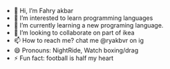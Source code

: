 - 👋 Hi, I’m Fahry akbar
- 👀 I’m interested to learn programming languages
- 🌱 I’m currently learning a new programing language.
- 💞️ I’m looking to collaborate on part of ikea
- 📫 How to reach me? chat me @ryakbvr on ig
- 😄 Pronouns: NightRide, Watch boxing/drag
- ⚡ Fun fact: football is half my heart

<!---
Fahryakbar/Fahryakbar is a ✨ special ✨ repository because its `README.md` (this file) appears on your GitHub profile.
You can click the Preview link to take a look at your changes.
--->
